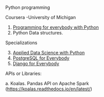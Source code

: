 Python programming

Coursera
-University of Michigan
1. [Programming for everybody with Python](https://www.coursera.org/learn/python)
2. Python Data structures. 

Specializations

3. [Applied Data Science with Python](https://www.coursera.org/specializations/data-science-python)
4. [PostgreSQL for Everybody](https://www.coursera.org/specializations/postgresql-for-everybody)
5. [Django for Everybody](https://www.coursera.org/specializations/django)



APIs or Libraries:

a. Koalas. Pandas API on Apache Spark (https://koalas.readthedocs.io/en/latest/)
